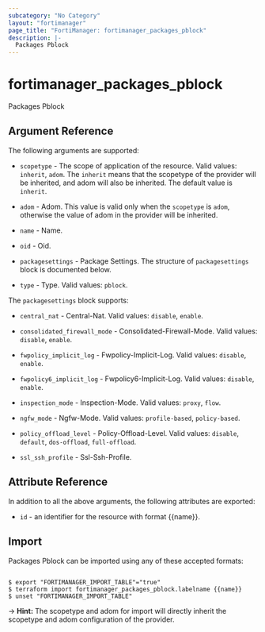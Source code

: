 ```yaml
---
subcategory: "No Category"
layout: "fortimanager"
page_title: "FortiManager: fortimanager_packages_pblock"
description: |-
  Packages Pblock
---
```


# fortimanager_packages_pblock
Packages Pblock

## Argument Reference


The following arguments are supported:

* `scopetype` - The scope of application of the resource. Valid values: `inherit`, `adom`. The `inherit` means that the scopetype of the provider will be inherited, and adom will also be inherited. The default value is `inherit`.
* `adom` - Adom. This value is valid only when the `scopetype` is `adom`, otherwise the value of adom in the provider will be inherited.

* `name` - Name.
* `oid` - Oid.
* `packagesettings` - Package Settings. The structure of `packagesettings` block is documented below.
* `type` - Type. Valid values: `pblock`.


The `packagesettings` block supports:

* `central_nat` - Central-Nat. Valid values: `disable`, `enable`.

* `consolidated_firewall_mode` - Consolidated-Firewall-Mode. Valid values: `disable`, `enable`.

* `fwpolicy_implicit_log` - Fwpolicy-Implicit-Log. Valid values: `disable`, `enable`.

* `fwpolicy6_implicit_log` - Fwpolicy6-Implicit-Log. Valid values: `disable`, `enable`.

* `inspection_mode` - Inspection-Mode. Valid values: `proxy`, `flow`.

* `ngfw_mode` - Ngfw-Mode. Valid values: `profile-based`, `policy-based`.

* `policy_offload_level` - Policy-Offload-Level. Valid values: `disable`, `default`, `dos-offload`, `full-offload`.

* `ssl_ssh_profile` - Ssl-Ssh-Profile.


## Attribute Reference

In addition to all the above arguments, the following attributes are exported:
* `id` - an identifier for the resource with format {{name}}.

## Import

Packages Pblock can be imported using any of these accepted formats:
```

$ export "FORTIMANAGER_IMPORT_TABLE"="true"
$ terraform import fortimanager_packages_pblock.labelname {{name}}
$ unset "FORTIMANAGER_IMPORT_TABLE"
```
-> **Hint:** The scopetype and adom for import will directly inherit the scopetype and adom configuration of the provider.
